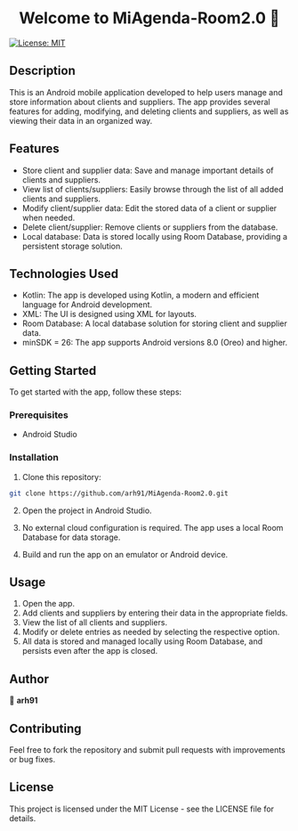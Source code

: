 <h1 align="center">Welcome to MiAgenda-Room2.0 👋</h1>
<p>
  <a href="https://opensource.org/licenses/MIT" target="_blank">
    <img alt="License: MIT " src="https://img.shields.io/badge/License-MIT -yellow.svg" />
  </a>
</p>


## Description
This is an Android mobile application developed to help users manage and store information about clients and suppliers. 
The app provides several features for adding, modifying, and deleting clients and suppliers, as well as viewing their data in an organized way.


## Features
- Store client and supplier data: Save and manage important details of clients and suppliers.
- View list of clients/suppliers: Easily browse through the list of all added clients and suppliers.
- Modify client/supplier data: Edit the stored data of a client or supplier when needed.
- Delete client/supplier: Remove clients or suppliers from the database.
- Local database: Data is stored locally using Room Database, providing a persistent storage solution.


## Technologies Used
- Kotlin: The app is developed using Kotlin, a modern and efficient language for Android development.
- XML: The UI is designed using XML for layouts.
- Room Database: A local database solution for storing client and supplier data.
- minSDK = 26: The app supports Android versions 8.0 (Oreo) and higher.

  
## Getting Started
To get started with the app, follow these steps:

### Prerequisites
- Android Studio

### Installation
1. Clone this repository:

```sh
git clone https://github.com/arh91/MiAgenda-Room2.0.git
```
2. Open the project in Android Studio.

3. No external cloud configuration is required. The app uses a local Room Database for data storage.

4. Build and run the app on an emulator or Android device.

## Usage
1. Open the app.
2. Add clients and suppliers by entering their data in the appropriate fields.
3. View the list of all clients and suppliers.
4. Modify or delete entries as needed by selecting the respective option.
5. All data is stored and managed locally using Room Database, and persists even after the app is closed.


## Author

👤 **arh91**


## Contributing
Feel free to fork the repository and submit pull requests with improvements or bug fixes.


## License
This project is licensed under the MIT License - see the LICENSE file for details.


